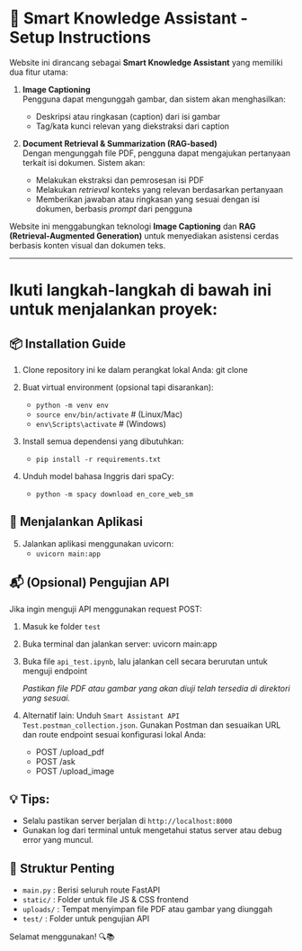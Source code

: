 # 🧠 Smart Knowledge Assistant - Setup Instructions

Website ini dirancang sebagai **Smart Knowledge Assistant** yang memiliki dua fitur utama:

1. **Image Captioning**  
   Pengguna dapat mengunggah gambar, dan sistem akan menghasilkan:
   - Deskripsi atau ringkasan (caption) dari isi gambar
   - Tag/kata kunci relevan yang diekstraksi dari caption

2. **Document Retrieval & Summarization (RAG-based)**  
   Dengan mengunggah file PDF, pengguna dapat mengajukan pertanyaan terkait isi dokumen. Sistem akan:
   - Melakukan ekstraksi dan pemrosesan isi PDF
   - Melakukan _retrieval_ konteks yang relevan berdasarkan pertanyaan
   - Memberikan jawaban atau ringkasan yang sesuai dengan isi dokumen, berbasis _prompt_ dari pengguna

Website ini menggabungkan teknologi **Image Captioning** dan **RAG (Retrieval-Augmented Generation)** untuk menyediakan asistensi cerdas berbasis konten visual dan dokumen teks.

----------------------

# Ikuti langkah-langkah di bawah ini untuk menjalankan proyek:

## 📦 Installation Guide

1. Clone repository ini ke dalam perangkat lokal Anda:
   git clone <repository-url>

2. Buat virtual environment (opsional tapi disarankan):
   - `python -m venv env`
   - `source env/bin/activate`        # (Linux/Mac)
   - `env\Scripts\activate`           # (Windows)

3. Install semua dependensi yang dibutuhkan:
   - `pip install -r requirements.txt`

4. Unduh model bahasa Inggris dari spaCy:
   - `python -m spacy download en_core_web_sm`

## 🚀 Menjalankan Aplikasi

5. Jalankan aplikasi menggunakan uvicorn:
   - ```uvicorn main:app```

## 📬 (Opsional) Pengujian API

Jika ingin menguji API menggunakan request POST:

1. Masuk ke folder `test`
2. Buka terminal dan jalankan server:
   uvicorn main:app

3. Buka file `api_test.ipynb`, lalu jalankan cell secara berurutan untuk menguji endpoint

   *Pastikan file PDF atau gambar yang akan diuji telah tersedia di direktori yang sesuai.*

4. Alternatif lain:
   Unduh `Smart Assistant API Test.postman_collection.json`. Gunakan Postman dan sesuaikan URL dan route endpoint sesuai konfigurasi lokal Anda:
   - POST /upload_pdf
   - POST /ask
   - POST /upload_image

## 💡 Tips:
- Selalu pastikan server berjalan di `http://localhost:8000`
- Gunakan log dari terminal untuk mengetahui status server atau debug error yang muncul.

## 📂 Struktur Penting

- `main.py`         : Berisi seluruh route FastAPI
- `static/`         : Folder untuk file JS & CSS frontend
- `uploads/`        : Tempat menyimpan file PDF atau gambar yang diunggah
- `test/`           : Folder untuk pengujian API

Selamat menggunakan! 🔍📚